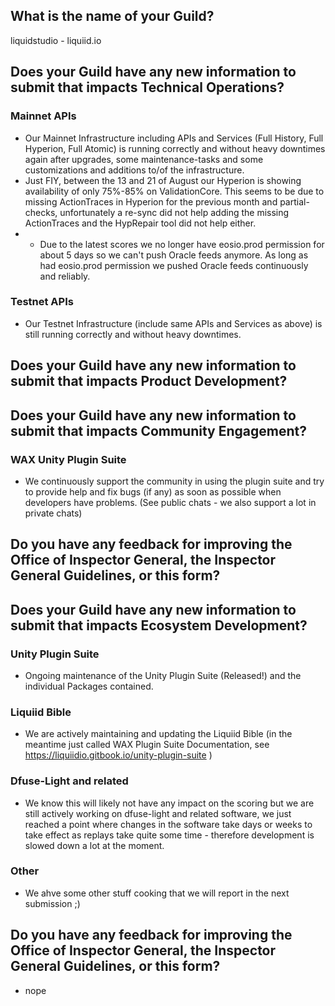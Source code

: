 ## What is the name of your Guild?

liquidstudio - liquiid.io

## Does your Guild have any new information to submit that impacts Technical Operations?

### Mainnet APIs
- Our Mainnet Infrastructure including APIs and Services (Full History, Full Hyperion, Full Atomic) is running correctly and without heavy downtimes again after upgrades, some maintenance-tasks and some customizations and additions to/of the infrastructure. 
- Just FIY, between the 13 and 21 of August our Hyperion is showing availability of only 75%-85% on ValidationCore. This seems to be due to missing ActionTraces in Hyperion for the previous month and partial-checks, unfortunately a re-sync did not help adding the missing ActionTraces and the HypRepair tool did not help either.
- - Due to the latest scores we no longer have eosio.prod permission for about 5 days so we can't push Oracle feeds anymore.  As long as had eosio.prod permission we pushed Oracle feeds continuously and reliably.

### Testnet APIs

- Our Testnet Infrastructure (include same APIs and Services as above) is still running correctly and without heavy downtimes.

## Does your Guild have any new information to submit that impacts Product Development?

## Does your Guild have any new information to submit that impacts Community Engagement?

### WAX Unity Plugin Suite

- We continuously support the community in using the plugin suite and try to provide help and fix bugs (if any) as soon as possible when developers have problems. (See public chats - we also support a lot in private chats)

## Do you have any feedback for improving the Office of Inspector General, the Inspector General Guidelines, or this form?

## Does your Guild have any new information to submit that impacts Ecosystem Development?

### Unity Plugin Suite
- Ongoing maintenance of the Unity Plugin Suite (Released!) and the individual Packages contained.

### Liquiid Bible

- We are actively maintaining and updating the Liquiid Bible (in the meantime just called WAX Plugin Suite Documentation, see https://liquiidio.gitbook.io/unity-plugin-suite )

### Dfuse-Light and related

- We know this will likely not have any impact on the scoring but we are still actively working on dfuse-light and related software, we just reached a point where changes in the software take days or weeks to take effect as replays take quite some time - therefore development is slowed down a lot at the moment.

### Other
 - We ahve some other stuff cooking that we will report in the next submission ;) 
## Do you have any feedback for improving the Office of Inspector General, the Inspector General Guidelines, or this form?
- nope
